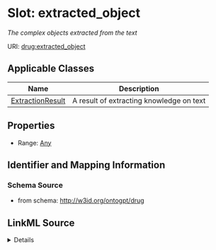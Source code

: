 # Slot: extracted_object
_The complex objects extracted from the text_


URI: [drug:extracted_object](http://w3id.org/ontogpt/drug/extracted_object)



<!-- no inheritance hierarchy -->




## Applicable Classes

| Name | Description |
| --- | --- |
[ExtractionResult](ExtractionResult.md) | A result of extracting knowledge on text






## Properties

* Range: [Any](Any.md)







## Identifier and Mapping Information







### Schema Source


* from schema: http://w3id.org/ontogpt/drug




## LinkML Source

<details>
```yaml
name: extracted_object
description: The complex objects extracted from the text
from_schema: http://w3id.org/ontogpt/drug
rank: 1000
alias: extracted_object
owner: ExtractionResult
domain_of:
- ExtractionResult
range: Any
inlined: true

```
</details>